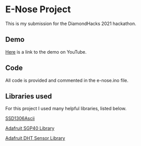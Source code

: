 # E-Nose Project

This is my submission for the DiamondHacks 2021 hackathon.

## Demo

[Here](https://youtu.be/ebkcwQ11CI8) is a link to the demo on YouTube.

## Code

All code is provided and commented in the e-nose.ino file.

## Libraries used

For this project I used many helpful libraries, listed below.

[SSD1306Ascii](https://github.com/greiman/SSD1306Ascii)

[Adafruit SGP40 Library](https://github.com/adafruit/Adafruit_SGP40)

[Adafruit DHT Sensor Library](https://github.com/adafruit/DHT-sensor-library)

